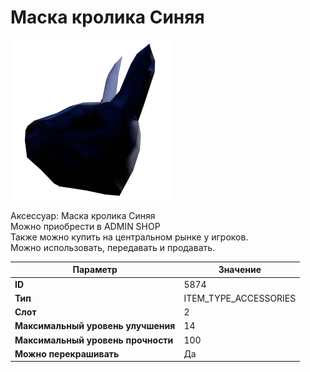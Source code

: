 # Маска кролика Синяя

![Item Image](../img/5874.webp?raw=true)

Аксессуар: Маска кролика Синяя<br>Можно приобрести в ADMIN SHOP<br>Также можно купить на центральном рынке у игроков.<br>Можно использовать, передавать и продавать.


| Параметр | Значение |
|----------|----------|
| **ID** | 5874 |
| **Тип** | ITEM_TYPE_ACCESSORIES |
| **Слот** | 2 |
| **Максимальный уровень улучшения** | 14 |
| **Максимальный уровень прочности** | 100 |
| **Можно перекрашивать** | Да |

